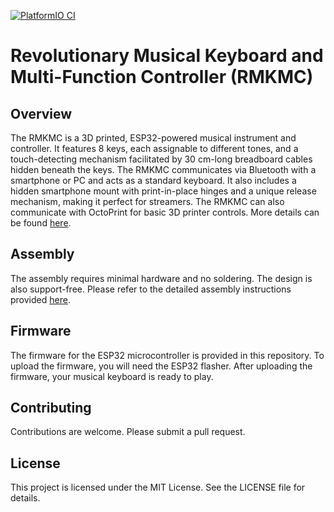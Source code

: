 [![PlatformIO CI](https://github.com/Defozo/Musical-Keyboard-and-Multi-Function-Controller/actions/workflows/platformio.yml/badge.svg?branch=main)](https://github.com/Defozo/Musical-Keyboard-and-Multi-Function-Controller/actions/workflows/platformio.yml)

# Revolutionary Musical Keyboard and Multi-Function Controller (RMKMC)

## Overview
The RMKMC is a 3D printed, ESP32-powered musical instrument and controller. It features 8 keys, each assignable to different tones, and a touch-detecting mechanism facilitated by 30 cm-long breadboard cables hidden beneath the keys. The RMKMC communicates via Bluetooth with a smartphone or PC and acts as a standard keyboard. It also includes a hidden smartphone mount with print-in-place hinges and a unique release mechanism, making it perfect for streamers. The RMKMC can also communicate with OctoPrint for basic 3D printer controls. More details can be found [here](https://www.printables.com/model/495551-the-revolutionary-musical-keyboard-and-multi-funct).

## Assembly
The assembly requires minimal hardware and no soldering. The design is also support-free. Please refer to the detailed assembly instructions provided [here](https://www.printables.com/model/495551-the-revolutionary-musical-keyboard-and-multi-funct).

## Firmware
The firmware for the ESP32 microcontroller is provided in this repository. To upload the firmware, you will need the ESP32 flasher. After uploading the firmware, your musical keyboard is ready to play.

## Contributing
Contributions are welcome. Please submit a pull request.

## License
This project is licensed under the MIT License. See the LICENSE file for details.
